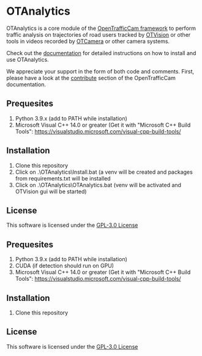 # OTAnalytics

OTAnalytics is a core module of the [OpenTrafficCam framework](https://github.com/OpenTrafficCam) to perform traffic analysis on trajectories of road users tracked by [OTVision](https://github.com/OpenTrafficCam/OTVision) or other tools in videos recorded by [OTCamera](https://github.com/OpenTrafficCam/OTCamera) or other camera systems.

Check out the [documentation](https://opentrafficcam.org/OTAnalytics) for detailed instructions on how to install and use OTAnalytics.

We appreciate your support in the form of both code and comments. First, please have a look at the [contribute](https://opentrafficcam.org/contribute) section of the OpenTrafficCam documentation.

## Prequesites

1. Python 3.9.x (add to PATH while installation)
2. Microsoft Visual C++ 14.0 or greater (Get it with "Microsoft C++ Build Tools": <https://visualstudio.microsoft.com/visual-cpp-build-tools/>

## Installation

1. Clone this repository
2. Click on .\OTAnalytics\Install.bat (a venv will be created and packages from requirements.txt will be installed
3. Click on .\OTAnalytics\OTAnalytics.bat (venv will be activated and OTVision gui will be started)

## License

This software is licensed under the [GPL-3.0 License](LICENSE)

## Prequesites

1. Python 3.9.x (add to PATH while installation)
2. CUDA (if detection should run on GPU)
3. Microsoft Visual C++ 14.0 or greater (Get it with "Microsoft C++ Build Tools": https://visualstudio.microsoft.com/visual-cpp-build-tools/

## Installation

1. Clone this repository


## License

This software is licensed under the [GPL-3.0 License](LICENSE)
